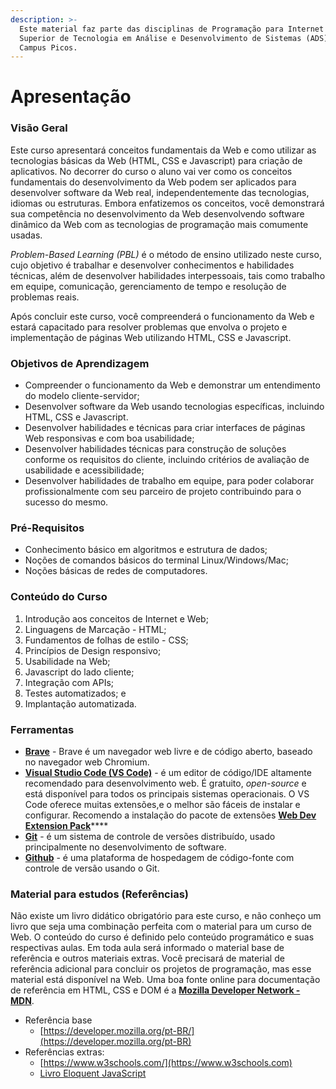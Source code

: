 ```yaml
---
description: >-
  Este material faz parte das disciplinas de Programação para Internet do Curso
  Superior de Tecnologia em Análise e Desenvolvimento de Sistemas (ADS) do IFPI
  Campus Picos.
---
```


# Apresentação

#### 

### Visão Geral

Este curso apresentará conceitos fundamentais da Web e como utilizar as tecnologias básicas da Web \(HTML, CSS e Javascript\) para criação de aplicativos. No decorrer do curso o aluno vai ver como os conceitos fundamentais do desenvolvimento da Web podem ser aplicados para desenvolver software da Web real, independentemente das tecnologias, idiomas ou estruturas. Embora enfatizemos os conceitos, você demonstrará sua competência no desenvolvimento da Web desenvolvendo software dinâmico da Web com as tecnologias de programação mais comumente usadas.

_Problem-Based Learning \(PBL\)_ é o método de ensino utilizado neste curso, cujo objetivo é trabalhar e desenvolver conhecimentos e habilidades técnicas, além de desenvolver habilidades interpessoais, tais como trabalho em equipe, comunicação, gerenciamento de tempo e resolução de problemas reais.

Após concluir este curso, você compreenderá o funcionamento da Web e estará capacitado para resolver problemas que envolva o projeto e implementação de páginas Web utilizando HTML, CSS e Javascript.

### Objetivos de Aprendizagem

* Compreender o funcionamento da Web e demonstrar um entendimento do modelo cliente-servidor;
* Desenvolver software da Web usando tecnologias específicas, incluindo HTML, CSS e Javascript.
* Desenvolver habilidades e técnicas para criar interfaces de páginas Web responsivas e com boa usabilidade;
* Desenvolver habilidades técnicas para construção de soluções conforme os requisitos do cliente, incluindo critérios de avaliação de usabilidade e acessibilidade;
* Desenvolver habilidades de trabalho em equipe, para poder colaborar profissionalmente com seu parceiro de projeto contribuindo para o sucesso do mesmo.

### Pré-Requisitos

* Conhecimento básico em algoritmos e estrutura de dados;
* Noções de comandos básicos do terminal Linux/Windows/Mac;
* Noções básicas de redes de computadores.

### Conteúdo do Curso

1. Introdução aos conceitos de Internet e Web;
2. Linguagens de Marcação - HTML;
3. Fundamentos de folhas de estilo - CSS;
4. Princípios de Design responsivo;
5. Usabilidade na Web;
6. Javascript do lado cliente;
7. Integração com APIs;
8. Testes automatizados; e
9. Implantação automatizada.

### Ferramentas

* [**Brave**](https://brave.com/) - Brave é um navegador web livre e de código aberto, baseado no navegador web Chromium.
* [**Visual Studio Code \(VS Code\)**](https://code.visualstudio.com/) - é um editor de código/IDE altamente recomendado para desenvolvimento web. É gratuito, _open-source_ e está disponível para todos os principais sistemas operacionais. O VS Code oferece muitas extensões,e o melhor são fáceis de instalar e configurar. Recomendo a instalação do pacote de extensões [**Web Dev Extension Pack**](https://marketplace.visualstudio.com/items?itemName=jesielviana.web-dev-extension-pack)\*\*\*\*
* [**Git**](https://git-scm.com/) - é um sistema de controle de versões distribuído, usado principalmente no desenvolvimento de software.
* [**Github**](https://github.com/) - é uma plataforma de hospedagem de código-fonte com controle de versão usando o Git.

### Material para estudos \(Referências\)

Não existe um livro didático obrigatório para este curso, e não conheço um livro que seja uma combinação perfeita com o material para um curso de Web. O conteúdo do curso é definido pelo conteúdo programático e suas respectivas aulas. Em toda aula será informado o material base de referência e outros materiais extras. Você precisará de material de referência adicional para concluir os projetos de programação, mas esse material está disponível na Web. Uma boa fonte online para documentação de referência em HTML, CSS e DOM é a [**Mozilla Developer Network - MDN**](https://developer.mozilla.org/pt-BR/).

* Referência base
  * [https://developer.mozilla.org/pt-BR/](https://developer.mozilla.org/pt-BR)
* Referências extras:
  * [https://www.w3schools.com/](https://www.w3schools.com)
  * [Livro Eloquent JavaScript](https://braziljs.github.io/eloquente-javascript/)

